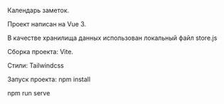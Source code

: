 Календарь заметок.

Проект написан на Vue 3.

В качестве хранилища данных использован локальный файл store.js

Сборка проекта: Vite.

Стили: Tailwindcss

Запуск проекта:
npm install

npm run serve
